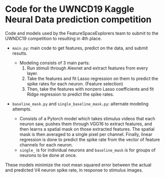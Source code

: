 # Code for the UWNCD19 Kaggle Neural Data prediction competition

Code and models used by the FeatureSpaceExplorers team to submit to the UWNDC19 competition to resulting in 4th place.

- `main.py`: main code to get features, predict on the data, and submit results.
    - Modeling consists of 3 main parts:
        1. Run stimuli through Alexnet and extract features from every layer.
        2. Take the features and fit Lasso regression on them to predict the spike rates for each neuron. (Feature selection)
        2. Then, take the features with nonzero Lasso coefficients and fit Ridge regression to predict the spike rates.

- `baseline_mask.py` and `single_baseline_mask.py`: alternate modeling attempts. 
    - Consists of a Pytorch model which takes stimulus videos that each neuron saw, pushes them through VGG16 to extract features, and then learns a spatial mask on those extracted features. The spatial mask is then averaged to a single pixel per channel. Finally, linear regression is done to predict the spike rate from the vector of feature channels for each neuron.
    - `single_` is for individual neurons and `baseline_mask` is for groups of neurons to be done at once.

These models minimize the root mean squared error between the actual and predicted V4 neuron spike rate, in response to stimulus images.